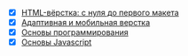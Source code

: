 - [X] [HTML-вёрстка: с нуля до первого макета](https://github.com/TomSG03/html-layout/tree/main)
- [x] [Адаптивная и мобильная верстка](https://github.com/TomSG03/MQ30Diplom)
- [x] [Основы программирования](https://github.com/TomSG03/programming-basics)
- [x] [Основы Javascript](https://github.com/TomSG03/bjs-diplom)
